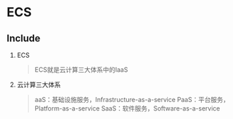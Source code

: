 # ECS


## Include
1. ECS
   > ECS就是云计算三大体系中的IaaS
2. 云计算三大体系
    > aaS：基础设施服务，Infrastructure-as-a-service
    PaaS：平台服务，Platform-as-a-service
    SaaS：软件服务，Software-as-a-service


